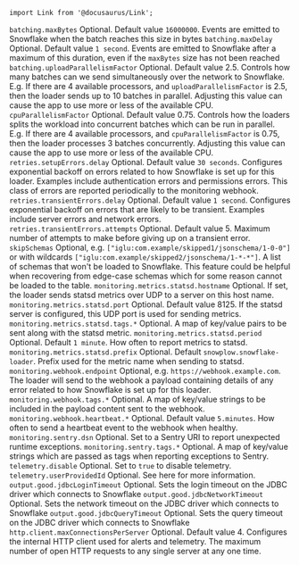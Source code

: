 ```mdx-code-block
import Link from '@docusaurus/Link';
```

<tr>
    <td><code>batching.maxBytes</code></td>
    <td>Optional. Default value <code>16000000</code>. Events are emitted to Snowflake when the batch reaches this size in bytes</td>
</tr>
<tr>
    <td><code>batching.maxDelay</code></td>
    <td>Optional. Default value <code>1 second</code>.  Events are emitted to Snowflake after a maximum of this duration, even if the <code>maxBytes</code> size has not been reached</td>
</tr>
<tr>
    <td><code>batching.uploadParallelismFactor</code></td>
    <td>Optional. Default value 2.5.  Controls how many batches can we send simultaneously over the network to Snowflake. E.g. If there are 4 available processors, and <code>uploadParallelismFactor</code> is 2.5, then the loader sends up to 10 batches in parallel. Adjusting this value can cause the app to use more or less of the available CPU.</td>
</tr>
<tr>
    <td><code>cpuParallelismFactor</code></td>
    <td>Optional. Default value 0.75. Controls how the loaders splits the workload into concurrent batches which can be run in parallel. E.g. If there are 4 available processors, and <code>cpuParallelismFactor</code> is 0.75, then the loader processes 3 batches concurrently. Adjusting this value can cause the app to use more or less of the available CPU.</td>
</tr>
<tr>
    <td><code>retries.setupErrors.delay</code></td>
    <td>
      Optional. Default value <code>30 seconds</code>.
      Configures exponential backoff on errors related to how Snowflake is set up for this loader.
      Examples include authentication errors and permissions errors.
      This class of errors are reported periodically to the monitoring webhook.
    </td>
</tr>
<tr>
    <td><code>retries.transientErrors.delay</code></td>
    <td>
      Optional. Default value <code>1 second</code>.
      Configures exponential backoff on errors that are likely to be transient.
      Examples include server errors and network errors.
    </td>
</tr>
<tr>
    <td><code>retries.transientErrors.attempts</code></td>
    <td>Optional. Default value 5. Maximum number of attempts to make before giving up on a transient error.</td>
</tr>
<tr>
    <td><code>skipSchemas</code></td>
    <td>Optional, e.g. <code>["iglu:com.example/skipped1/jsonschema/1-0-0"]</code> or with wildcards <code>["iglu:com.example/skipped2/jsonschema/1-*-*"]</code>. A list of schemas that won't be loaded to Snowflake. This feature could be helpful when recovering from edge-case schemas which for some reason cannot be loaded to the table.</td>
</tr>
<tr>
    <td><code>monitoring.metrics.statsd.hostname</code></td>
    <td>Optional. If set, the loader sends statsd metrics over UDP to a server on this host name.</td>
</tr>
<tr>
    <td><code>monitoring.metrics.statsd.port</code></td>
    <td>Optional. Default value 8125. If the statsd server is configured, this UDP port is used for sending  metrics.</td>
</tr>
<tr>
    <td><code>monitoring.metrics.statsd.tags.*</code></td>
    <td>Optional. A map of key/value pairs to be sent along with the statsd metric.</td>
</tr>
<tr>
    <td><code>monitoring.metrics.statsd.period</code></td>
    <td>Optional. Default <code>1 minute</code>. How often to report metrics to statsd.</td>
</tr>
<tr>
    <td><code>monitoring.metrics.statsd.prefix</code></td>
    <td>Optional. Default <code>snowplow.snowflake-loader</code>. Prefix used for the metric name when sending to statsd.</td>
</tr>
<tr>
    <td><code>monitoring.webhook.endpoint</code></td>
    <td>Optional, e.g. <code>https://webhook.example.com</code>.  The loader will send to the webhook a payload containing details of any error related to how Snowflake is set up for this loader.</td>
</tr>
<tr>
    <td><code>monitoring.webhook.tags.*</code></td>
    <td>Optional. A map of key/value strings to be included in the payload content sent to the webhook.</td>
</tr>
<tr>
    <td><code>monitoring.webhook.heartbeat.*</code></td>
    <td>Optional. Default value <code>5.minutes</code>. How often to send a heartbeat event to the webhook when healthy.</td>
</tr>
<tr>
    <td><code>monitoring.sentry.dsn</code></td>
    <td>Optional. Set to a Sentry URI to report unexpected runtime exceptions.</td>
</tr>
<tr>
    <td><code>monitoring.sentry.tags.*</code></td>
    <td>Optional. A map of key/value strings which are passed as tags when reporting exceptions to Sentry.</td>
</tr>
<tr>
    <td><code>telemetry.disable</code></td>
    <td>Optional. Set to <code>true</code> to disable <Link to="/docs/get-started/snowplow-community-edition/telemetry/">telemetry</Link>.</td>
</tr>
<tr>
    <td><code>telemetry.userProvidedId</code></td>
    <td>Optional. See <Link to="/docs/get-started/snowplow-community-edition/telemetry/#how-can-i-help">here</Link> for more information.</td>
</tr>
<tr>
    <td><code>output.good.jdbcLoginTimeout</code></td>
    <td>Optional. Sets the login timeout on the JDBC driver which connects to Snowflake</td>
</tr>
<tr>
    <td><code>output.good.jdbcNetworkTimeout</code></td>
    <td>Optional. Sets the network timeout on the JDBC driver which connects to Snowflake</td>
</tr>
<tr>
    <td><code>output.good.jdbcQueryTimeout</code></td>
    <td>Optional. Sets the query timeout on the JDBC driver which connects to Snowflake</td>
</tr>
<tr>
    <td><code>http.client.maxConnectionsPerServer</code></td>
    <td> Optional. Default value 4. Configures the internal HTTP client used for alerts and telemetry. The maximum number of open HTTP requests to any single server at any one time.</td>
</tr>
